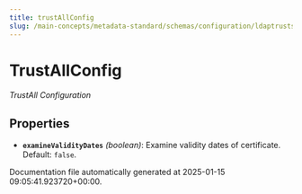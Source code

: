 ```yaml
---
title: trustAllConfig
slug: /main-concepts/metadata-standard/schemas/configuration/ldaptruststoreconfig/trustallconfig
---
```


# TrustAllConfig

*TrustAll Configuration*

## Properties

- **`examineValidityDates`** *(boolean)*: Examine validity dates of certificate. Default: `false`.


Documentation file automatically generated at 2025-01-15 09:05:41.923720+00:00.
